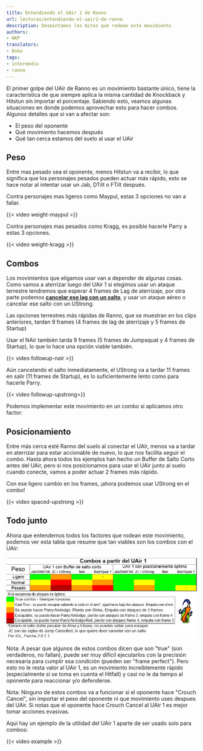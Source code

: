 ```yaml
---
title: Entendiendo el UAir 1 de Ranno
url: lecturas/entendiendo-el-uair1-de-ranno
description: Desmintamos los mitos que rodean este movimiento
authors:
- HKP
translators:
- Doka
tags:
- intermedio
- ranno
---
```


El primer golpe del UAir de Ranno es un movimiento bastante único, tiene la característica de que siempre aplica la misma cantidad de Knockback y Hitstun sin importar el porcentaje. Sabiendo esto, veamos algunas situaciones en donde podemos aprovechar esto para hacer combos. Algunos detalles que si van a afectar son:
- El peso del oponente
- Qué movimiento hacemos después
- Qué tan cerca estamos del suelo al usar el UAir

## Peso

Entre mas pesado sea el oponente, menos Hitstun va a recibir, lo que significa que los personajes pesados pueden actuar más rápido, esto se hace notar al intentar usar un Jab, DTilt o FTilt después.

Contra personajes mas ligeros como Maypul, estas 3 opciones no van a fallar.

{{< video weight-maypul >}}

Contra personajes mas pesados como Kragg, es posible hacerle Parry a estas 3 opciones.

{{< video weight-kragg >}}

## Combos

Los movimientos que eligamos usar van a depender de algunas cosas. Como vamos a aterrizar luego del UAir 1 si elegimos usar un ataque terrestre tendremos que esperar 4 frames de Lag de aterrizaje, por otra parte podemos **[cancelar ese lag con un salto](/es/lecturas/entendiendo-el-lag-de-aterrizaje/#usando-el-jumpsquat)**, y usar un ataque aéreo o cancelar ese salto con un UStrong.

Las opciones terrestres más rápidas de Ranno, que se muestran en los clips anteriores, tardan 9 frames (4 frames de lag de aterrizaje y 5 frames de Startup) 

Usar el NAir también tarda 9 frames (5 frames de Jumpsquat y 4 frames de Startup), lo que lo hace una opción viable también.

{{< video followup-nair >}}

Aún cancelando el salto inmediatamente, el UStrong va a tardar 11 frames en salir (11 frames de Startup), es lo suficientemente lento como para hacerle Parry.

{{< video followup-upstrong>}}

Podemos implementar este movimiento en un combo si aplicamos otro factor:

## Posicionamiento

Entre más cerca esté Ranno del suelo al conectar el UAir, menos va a tardar en aterrizar para estar accionable de nuevo, lo que nos facilita seguir el combo. Hasta ahora todos los ejemplos han hecho un Buffer de Salto Corto antes del UAir, pero si nos posicionamos para usar el UAir junto al suelo cuando conecte, vamos a poder actuar 2 frames más rápido.

Con ese ligero cambio en los frames, ¡ahora podemos usar UStrong en el combo!

{{< video spaced-upstrong >}}

## Todo junto

Ahora que entendemos todos los factores que rodean este movimiento, podemos ver esta tabla que resume que tan viables son los combos con el UAir:

![Tabla resumiendo la viabilidad del UAir 1 de Ranno según el peso, movimiento y posicionamiento](table.es.png)

Nota: A pesar que algunos de estos combos dicen que son "true" (son verdaderos, no fallan), puede ser muy difícil ejecutarlos con la precisión necesaria para cumplir esa condición (pueden ser "frame perfect"). Pero esto no le resta valor al UAir 1, es un movimiento increíblemente rápido (especialmente si se toma en cuenta el Hitfall) y casi no le da tiempo al oponente para reaccionar y/o defenderse.

Nota: Ninguno de estos combos va a funcionar si el oponente hace "Crouch Cancel", sin importar el peso del oponente ni que movimiento uses despues del UAir. Si notas que el oponente hace Crouch Cancel al UAir 1 es mejor tomar acciones evasivas.

Aquí hay un ejemplo de la utilidad del UAir 1 aparte de ser usado solo para combos:

{{< video example >}}
